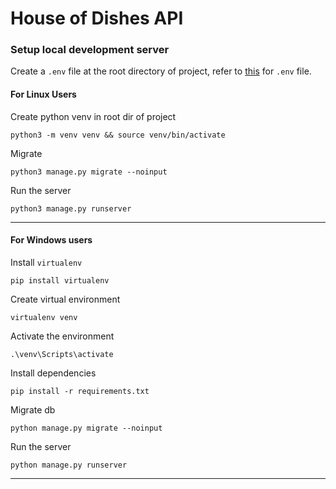 # House of Dishes API

### Setup local development server
Create a `.env` file at the root directory of project, refer to [this](./.env.example) for `.env` file. 
#### For Linux Users
Create python venv in root dir of project
```
python3 -m venv venv && source venv/bin/activate
```
Migrate
```
python3 manage.py migrate --noinput 
```
Run the server
```
python3 manage.py runserver
```
---
#### For Windows users
Install `virtualenv`
```
pip install virtualenv
```
Create virtual environment
```
virtualenv venv
```
Activate the environment
```
.\venv\Scripts\activate
```
Install dependencies
```
pip install -r requirements.txt
```
Migrate db
```
python manage.py migrate --noinput
```
Run the server
```
python manage.py runserver
```
---